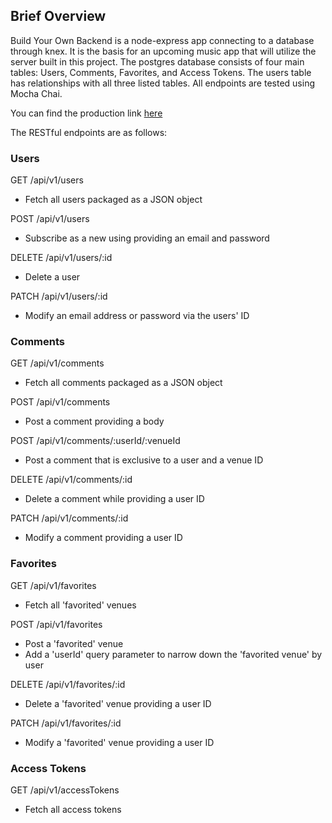 ## Brief Overview

Build Your Own Backend is a node-express app connecting to a database through knex.  It is the basis for an upcoming music app that will utilize the server built in this project.  The postgres database consists of four main tables: Users, Comments, Favorites, and Access Tokens.  The users table has relationships with all three listed tables.  All endpoints are tested using Mocha Chai.

You can find the production link [here](https://byobackend.herokuapp.com/)

The RESTful endpoints are as follows:

### Users

GET /api/v1/users
* Fetch all users packaged as a JSON object

POST /api/v1/users
* Subscribe as a new using providing an email and password

DELETE /api/v1/users/:id
* Delete a user

PATCH /api/v1/users/:id
* Modify an email address or password via the users' ID

### Comments

GET /api/v1/comments
* Fetch all comments packaged as a JSON object

POST /api/v1/comments
* Post a comment providing a body

POST /api/v1/comments/:userId/:venueId
* Post a comment that is exclusive to a user and a venue ID

DELETE /api/v1/comments/:id
* Delete a comment while providing a user ID

PATCH /api/v1/comments/:id
* Modify a comment providing a user ID

### Favorites

GET /api/v1/favorites
* Fetch all 'favorited' venues

POST /api/v1/favorites
* Post a 'favorited' venue
* Add a 'userId' query parameter to narrow down the 'favorited venue' by user

DELETE /api/v1/favorites/:id
* Delete a 'favorited' venue providing a user ID

PATCH /api/v1/favorites/:id
* Modify a 'favorited' venue providing a user ID

### Access Tokens

GET /api/v1/accessTokens
* Fetch all access tokens
